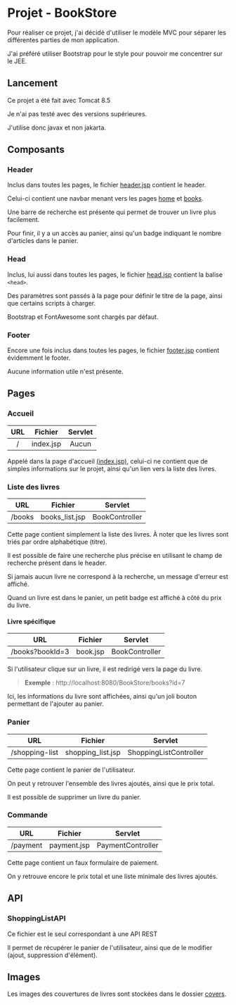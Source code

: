 # Projet - BookStore

Pour réaliser ce projet, j'ai décidé d'utiliser le modèle MVC pour séparer les différentes parties de mon application.

J'ai préféré utiliser Bootstrap pour le style pour pouvoir me concentrer sur le JEE.

## Lancement

Ce projet a été fait avec Tomcat 8.5

Je n'ai pas testé avec des versions supérieures.

J'utilise donc javax et non jakarta.

## Composants

### Header

Inclus dans toutes les pages, le fichier [header.jsp](src/main/webapp/WEB-INF/jsp/includes/header.jsp) contient le
header.

Celui-ci contient une navbar menant vers les pages [home](#accueil) et [books](#liste-des-livres).

Une barre de recherche est présente qui permet de trouver un livre plus facilement.

Pour finir, il y a un accès au panier, ainsi qu'un badge indiquant le nombre d'articles dans le panier.

### Head

Inclus, lui aussi dans toutes les pages, le fichier [head.jsp](src/main/webapp/WEB-INF/jsp/includes/head.jsp) contient
la balise `<head>`.

Des paramètres sont passés à la page pour définir le titre de la page, ainsi que certains scripts à charger.

Bootstrap et FontAwesome sont chargés par défaut.

### Footer

Encore une fois inclus dans toutes les pages, le fichier [footer.jsp](src/main/webapp/WEB-INF/jsp/includes/footer.jsp)
contient évidemment le footer.

Aucune information utile n'est présente.

## Pages

### Accueil

| URL |  Fichier  | Servlet |
|:---:|:---------:|:-------:|
|  /  | index.jsp |  Aucun  |

Appelé dans la page d'accueil [(index.jsp)](src/main/webapp/index.jsp), celui-ci ne contient que de simples informations
sur le projet, ainsi qu'un lien vers la liste des livres.

### Liste des livres

|  URL   |    Fichier     |    Servlet     |
|:------:|:--------------:|:--------------:|
| /books | books_list.jsp | BookController |

Cette page contient simplement la liste des livres. À noter que les livres sont triés par ordre alphabétique (titre).

Il est possible de faire une recherche plus précise en utilisant le champ de recherche présent dans le header.

Si jamais aucun livre ne correspond à la recherche, un message d'erreur est affiché.

Quand un livre est dans le panier, un petit badge est affiché à côté du prix du livre.

#### Livre spécifique

|       URL       | Fichier  |    Servlet     |
|:---------------:|:--------:|:--------------:|
| /books?bookId=3 | book.jsp | BookController |

Si l'utilisateur clique sur un livre, il est redirigé vers la page du livre.

> **Exemple** : http://localhost:8080/BookStore/books?id=7

Ici, les informations du livre sont affichées, ainsi qu'un joli bouton permettant de l'ajouter au panier.

### Panier

|      URL       |      Fichier      |        Servlet         |
|:--------------:|:-----------------:|:----------------------:|
| /shopping-list | shopping_list.jsp | ShoppingListController |

Cette page contient le panier de l'utilisateur.

On peut y retrouver l'ensemble des livres ajoutés, ainsi que le prix total.

Il est possible de supprimer un livre du panier.

### Commande

|   URL    |   Fichier   |      Servlet      |
|:--------:|:-----------:|:-----------------:|
| /payment | payment.jsp | PaymentController |

Cette page contient un faux formulaire de paiement.

On y retrouve encore le prix total et une liste minimale des livres ajoutés.

## API

### ShoppingListAPI

Ce fichier est le seul correspondant à une API REST

Il permet de récupérer le panier de l'utilisateur, ainsi que de le modifier (ajout, suppression d'élément).

## Images

Les images des couvertures de livres sont stockées dans le dossier [covers](src/main/webapp/covers).